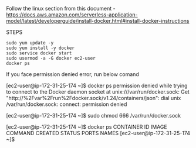 
Follow the linux section from this document -
https://docs.aws.amazon.com/serverless-application-model/latest/developerguide/install-docker.html#install-docker-instructions

STEPS 

    sudo yum update -y
    sudo yum install -y docker
    sudo service docker start
    sudo usermod -a -G docker ec2-user
    docker ps

If you face permission denied error, run below comand 

[ec2-user@ip-172-31-25-174 ~]$ docker ps
permission denied while trying to connect to the Docker daemon socket at unix:///var/run/docker.sock: Get "http://%2Fvar%2Frun%2Fdocker.sock/v1.24/containers/json": dial unix /var/run/docker.sock: connect: permission denied

[ec2-user@ip-172-31-25-174 ~]$ sudo chmod 666 /var/run/docker.sock

[ec2-user@ip-172-31-25-174 ~]$ docker ps
CONTAINER ID   IMAGE     COMMAND   CREATED   STATUS    PORTS     NAMES
[ec2-user@ip-172-31-25-174 ~]$